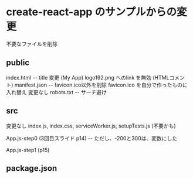 # create-react-app のサンプルからの変更

不要なファイルを削除

## public
  index.html -- title 変更 (My App)
     logo192.png へのlink を無効 (HTMLコメント)
  manifest.json -- favicon.ico以外を削除
  favicon.ico を自分で作ったものに入れ替え
変更なし robots.txt -- サーチ避け

## src
変更なし  index.js, index.css, serviceWorker.js, setupTests.js (不要かも)

App.js-step0 (3回目スライド p14)
 -- ただし、-200と300は、変数にした

App.js-step1 (p15)

## package.json
